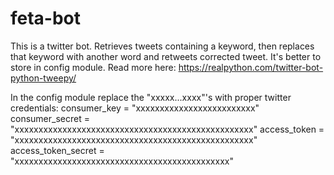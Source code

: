 # feta-bot

This is a twitter bot.
Retrieves tweets containing a keyword, then replaces that keyword with another word and retweets corrected tweet.
It's better to store in config module. Read more here: https://realpython.com/twitter-bot-python-tweepy/

In the config module replace the "xxxxx...xxxx"'s with proper twitter credentials:
consumer_key = "xxxxxxxxxxxxxxxxxxxxxxxxx"
consumer_secret = "xxxxxxxxxxxxxxxxxxxxxxxxxxxxxxxxxxxxxxxxxxxxxxxxxx"
access_token = "xxxxxxxxxxxxxxxxxxxxxxxxxxxxxxxxxxxxxxxxxxxxxxxxxx"
access_token_secret = "xxxxxxxxxxxxxxxxxxxxxxxxxxxxxxxxxxxxxxxxxxxxx"
